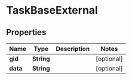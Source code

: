# TaskBaseExternal

## Properties
Name | Type | Description | Notes
------------ | ------------- | ------------- | -------------
**gid** | **String** |  |  [optional]
**data** | **String** |  |  [optional]
